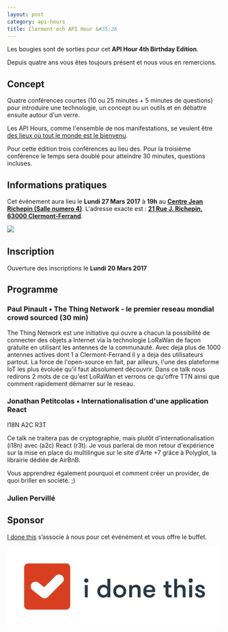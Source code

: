 ```yaml
---
layout: post
category: api-hours
title: Clermont'ech API Hour &#35;26
---
```


Les bougies sont de sorties pour cet **API Hour 4th Birthday Edition**. 

Depuis quatre ans vous êtes toujours présent et nous vous en remercions. 

## Concept

Quatre conférences courtes (10 ou 25 minutes + 5 minutes de questions) pour
introduire une technologie, un concept ou un outils et en débattre ensuite
autour d'un verre.

Les API Hours, comme l'ensemble de nos manifestations, se veulent être [des
lieux où tout le monde est le bienvenu](/code-of-conduct.html).

Pour cette édition trois conférences au lieu des. 
Pour la troisième conférence le temps sera doublé pour
atteindre 30 minutes, questions incluses.

## Informations pratiques

Cet événement aura lieu le **Lundi 27 Mars 2017** à **19h** au [**Centre Jean Richepin (Salle numero 4)**](http://www.clermont-ferrand.fr/+-Centre-Richepin-+.html).  L'adresse
exacte est : [**21 Rue J. Richepin, 63000 Clermont-Ferrand**](https://goo.gl/maps/MFBp4).

[![](http://maps.googleapis.com/maps/api/staticmap?center=21+Rue+Jean+Richepin%2C+63000+Clermont-Ferrand&size=600x400&sensor=false&markers=color:red%7C45.7814505,3.0853451)](https://goo.gl/maps/exAaivRX3su)

## Inscription

Ouverture des inscriptions le **Lundi 20 Mars 2017**

## Programme

### Paul Pinault • The Thing Network - le premier reseau mondial crowd sourced (30 min)

The Thing Network est une initiative qui ouvre a chacun la possibilité de connecter 
des objets a Internet via la technologie LoRaWan de façon gratuite en utilisant les 
antennes de la communauté. Avec deja plus de 1000 antennes actives dont 1 a 
Clermont-Ferrand il y a deja des utilisateurs partout. La force de l'open-source en fait, 
par ailleurs, l'une des plateforme IoT les plus évoluée qu'il faut absolument découvrir. 
Dans ce talk nous redirons 2 mots de ce qu'est LoRaWan et verrons ce qu'offre TTN ainsi 
que comment rapidement démarrer sur le reseau.

### Jonathan Petitcolas • Internationalisation d'une application React

I18N A2C R3T

Ce talk ne traitera pas de cryptographie, mais plutôt d'internationalisation (i18n) 
avec (a2c) React (r3t). Je vous parlerai de mon retour d'expérience sur la mise en 
place du multilingue sur le site d'Arte +7 grâce à Polyglot, la librairie dédiée de 
AirBnB. 

Vous apprendrez également pourquoi et comment créer un provider, de quoi briller en 
société. ;)

### Julien Pervillé  

## Sponsor

[I done this](https://home.idonethis.com/) s’associe à nous pour cet événément et 
vous offre le buffet.

[![](/images/i-done-this.png)](https://home.idonethis.com/)

